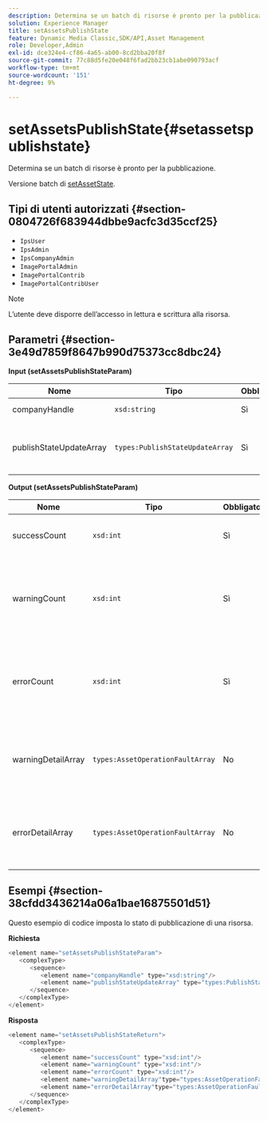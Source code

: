 ```yaml
---
description: Determina se un batch di risorse è pronto per la pubblicazione.
solution: Experience Manager
title: setAssetsPublishState
feature: Dynamic Media Classic,SDK/API,Asset Management
role: Developer,Admin
exl-id: dce324e4-cf86-4a65-ab00-8cd2bba20f8f
source-git-commit: 77c88d5fe20e048f6fad2bb23cb1abe090793acf
workflow-type: tm+mt
source-wordcount: '151'
ht-degree: 9%

---
```


# setAssetsPublishState{#setassetspublishstate}

Determina se un batch di risorse è pronto per la pubblicazione.

Versione batch di [setAssetState](../../../operations/c-operations-intro/c-methods/r-set-asset-publish-state.md#reference-9efc2eeea42348e0b1d5f3d1005c6563).

## Tipi di utenti autorizzati {#section-0804726f683944dbbe9acfc3d35ccf25}

* `IpsUser`
* `IpsAdmin`
* `IpsCompanyAdmin`
* `ImagePortalAdmin`
* `ImagePortalContrib`
* `ImagePortalContribUser`

>[!NOTE]
>
>L’utente deve disporre dell’accesso in lettura e scrittura alla risorsa.

## Parametri {#section-3e49d7859f8647b990d75373cc8dbc24}

**Input (setAssetsPublishStateParam)**

| Nome | Tipo | Obbligatorio | Descrizione |
|---|---|---|---|
| companyHandle | `xsd:string` | Sì | Gestore azienda. |
| publishStateUpdateArray | `types:PublishStateUpdateArray` | Sì | Array dei valori dello stato di pubblicazione per le risorse. |

**Output (setAssetsPublishStateParam)**

| Nome | Tipo | Obbligatorio | Descrizione |
|---|---|---|---|
| successCount | `xsd:int` | Sì | Numero di risorse aggiornate correttamente. |
| warningCount | `xsd:int` | Sì | Il numero di risorse che hanno generato un avviso quando l’operazione ha tentato di aggiornarle. |
| errorCount | `xsd:int` | Sì | Il numero di risorse che hanno generato un errore quando l’operazione ha tentato di eliminarle. |
| warningDetailArray | `types:AssetOperationFaultArray` | No | Dettagli associati agli aggiornamenti della risorsa che hanno generato un avviso. |
| errorDetailArray | `types:AssetOperationFaultArray` | No | Dettagli associati agli aggiornamenti delle risorse che hanno generato un errore. |

## Esempi {#section-38cfdd3436214a06a1bae16875501d51}

Questo esempio di codice imposta lo stato di pubblicazione di una risorsa.

**Richiesta**

```java
<element name="setAssetsPublishStateParam">
   <complexType>
      <sequence>
         <element name="companyHandle" type="xsd:string"/>
         <element name="publishStateUpdateArray" type="types:PublishStateUpdateArray"/>
      </sequence>
   </complexType>
</element>
```

**Risposta**

```java
<element name="setAssetsPublishStateReturn">
   <complexType>
      <sequence>
         <element name="successCount" type="xsd:int"/>
         <element name="warningCount" type="xsd:int"/>
         <element name="errorCount" type="xsd:int"/>
         <element name="warningDetailArray"type="types:AssetOperationFaultArray" minOccurs="0"/>
         <element name="errorDetailArray"type="types:AssetOperationFaultArray" minOccurs="0"/>
      </sequence>
   </complexType>
</element>
```
